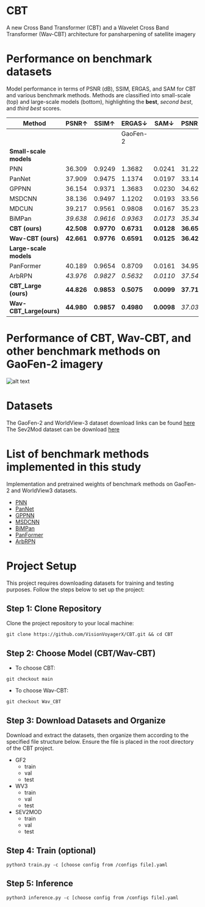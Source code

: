 # CBT

A new Cross Band Transformer (CBT) and a Wavelet Cross Band Transformer (Wav-CBT) architecture for pansharpening of satellite imagery


# Performance on benchmark datasets


Model performance in terms of PSNR (dB), SSIM, ERGAS, and SAM for CBT and various benchmark methods. Methods are classified into small-scale (top) and large-scale models (bottom), highlighting the **best**, _second best_, and *third best* scores.

| Method                        | PSNR↑    | SSIM↑    | ERGAS↓   | SAM↓     | PSNR↑    | SSIM↑    | ERGAS↓   | SAM↓     |
|-------------------------------|----------|----------|----------|----------|----------|----------|----------|----------|
|                               |          |          | GaoFen-2 |          |          |          |WorldView-3|         |
| **Small-scale models**        |          |          |          |          |          |          |          |          |
| PNN                           | 36.309   | 0.9249   | 1.3682   | 0.0241   | 31.225   | 0.9042   | 4.4628   | 0.0815   |
| PanNet                        | 37.909   | 0.9475   | 1.1374   | 0.0197   | 33.146   | 0.9440   | 3.5800   | 0.0702   |
| GPPNN                         | 36.154   | 0.9371   | 1.3683   | 0.0230   | 34.624   | 0.9610   | 2.8693   | 0.0678   |
| MSDCNN                        | 38.136   | 0.9497   | 1.1202   | 0.0193   | 33.560   | 0.9493   | 3.2983   | 0.0696   |
| MDCUN                         | 39.217   | 0.9561   | 0.9808   | 0.0167   | 35.231   | 0.9604   | 2.7164   | 0.0613   |
| BiMPan                        | _39.638_ | _0.9616_ | _0.9363_ | _0.0173_ | _35.342_ | _0.9648_ | _2.6146_ | _0.0623_ |
| **CBT (ours)**                | **42.508** | **0.9770** | **0.6731** | **0.0128** | **36.650** | **0.9731** | **2.2975** | **0.0510** |
| **Wav-CBT (ours)**            | **42.661** | **0.9776** | **0.6591** | **0.0125** | **36.427** | **0.9715** | **2.3513** | **0.0526** |
| **Large-scale models**        |          |          |          |          |          |          |          |          |
| PanFormer                     | 40.189   | 0.9654   | 0.8709   | 0.0161   | 34.956   | 0.9629   | 2.8153   | 0.0613   |
| ArbRPN                        | _43.976_ | _0.9827_ | _0.5632_ | _0.0110_ | _37.540_ | _0.9775_ | _2.0356_ | _0.0481_ |
| **CBT_Large (ours)**  | **44.826** | **0.9853** | **0.5075** | **0.0099** | **37.719** | **0.9783** | **1.9977** | **0.0472** |
| **Wav-CBT_Large(ours)** | **44.980** | **0.9857** | **0.4980** | **0.0098** | _37.033_ | _0.9757_ | _2.1620_ | _0.0485_ |




# Performance of CBT, Wav-CBT, and other benchmark methods on GaoFen-2 imagery

![alt text](https://github.com/nickdndndn/CBT/blob/main/Images/visualization.png?raw=true)

# Datasets

The GaoFen-2 and WorldView-3 dataset download links can be found [here](https://github.com/liangjiandeng/PanCollection)
The Sev2Mod dataset can be download [here](https://zenodo.org/records/8360458)

# List of benchmark methods implemented in this study

 Implementation and pretrained weights of benchmark methods on GaoFen-2 and WorldView3 datasets.
 
- [PNN](https://github.com/VisionVoyagerX/PNN)
- [PanNet](https://github.com/VisionVoyagerX/PanNet)
- [GPPNN](https://github.com/VisionVoyagerX/GPPNN)
- [MSDCNN](https://github.com/VisionVoyagerX/MDCUN)
- [BiMPan](https://github.com/VisionVoyagerX/BiMPan)
- [PanFormer](https://github.com/VisionVoyagerX/PanFormer)
- [ArbRPN](https://github.com/VisionVoyagerX/ArbRPN)

# Project Setup

This project requires downloading datasets for training and testing purposes. Follow the steps below to set up the project:

## Step 1: Clone Repository

Clone the project repository to your local machine:

```
git clone https://github.com/VisionVoyagerX/CBT.git && cd CBT
```

## Step 2: Choose Model (CBT/Wav-CBT)

- To choose CBT:

`
git checkout main
`

- To choose Wav-CBT:

`
git checkout Wav_CBT
`


## Step 3: Download Datasets and Organize

Download and extract the datasets, then organize them according to the specified file structure below. Ensure the file is placed in the root directory of the CBT project.

- GF2
    - train
    - val
    - test
- WV3
    - train
    - val
    - test
- SEV2MOD
    - train
    - val
    - test

## Step 4: Train (optional)

`
python3 train.py -c [choose config from /configs file].yaml
`

## Step 5: Inference

`
python3 inference.py -c [choose config from /configs file].yaml
`


